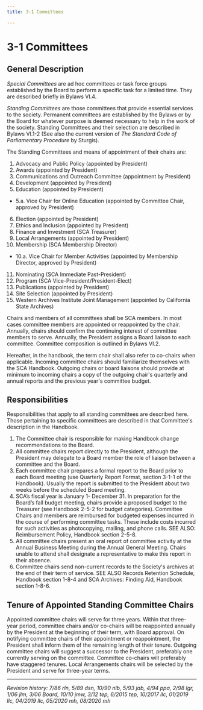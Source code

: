 ```yaml
---
title: 3-1 Committees

---
```


# 3-1 Committees

## General Description

_Special Committees_ are ad hoc committees or task force groups established by the Board to perform a specific task for a limited time. They are described briefly in Bylaws VI.4.

_Standing Committees_ are those committees that provide essential services to the society. Permanent committees are established by the Bylaws or by the Board for whatever purpose is
deemed necessary to help in the work of the society. Standing Committees and their selection are described in Bylaws VI.1-2 (See also the current version of _The Standard Code of Parliamentary Procedure_ by Sturgis).

The Standing Committees and means of appointment of their chairs are:

1. Advocacy and Public Policy (appointed by President)
2. Awards (appointed by President)
3. Communications and Outreach Committee (appointment by President)
4. Development (appointed by President)
5. Education (appointed by President)
  - 5.a. Vice Chair for Online Education (appointed by Committee Chair, approved by President)
6. Election (appointed by President)
7. Ethics and Inclusion (appointed by President)
8. Finance and Investment (SCA Treasurer)
9. Local Arrangements (appointed by President)
10. Membership (SCA Membership Director)
  - 10.a. Vice Chair for Member Activities (appointed by Membership Director, approved by President)
11. Nominating (SCA Immediate Past-President)
12. Program (SCA Vice-President/President-Elect)
13. Publications (appointed by President)
14. Site Selection (appointed by President)
15. Western Archives Institute Joint Management (appointed by California State Archives)

Chairs and members of all committees shall be SCA members. In most cases committee members are appointed or reappointed by the chair. Annually, chairs should confirm the continuing interest of committee members to serve. Annually, the President assigns a Board liaison to each committee. Committee composition is outlined in Bylaws VI.2.

Hereafter, in the handbook, the term chair shall also refer to co-chairs when applicable. Incoming committee chairs should familiarize themselves with the SCA Handbook. Outgoing chairs or board liaisons should provide at minimum to incoming chairs a copy of the outgoing chair's quarterly and annual reports and the previous year's committee budget.

## Responsibilities

Responsibilities that apply to all standing committees are described here. Those pertaining to specific committees are described in that Committee's description in the Handbook.

1. The Committee chair is responsible for making Handbook change recommendations to the Board.
2. All committee chairs report directly to the President, although the President may delegate to a Board member the role of liaison between a committee and the Board.
3. Each committee chair prepares a formal report to the Board prior to each Board meeting (use Quarterly Report Format, section 3-1-1 of the Handbook). Usually the report is submitted to the President about two weeks before the scheduled Board meeting.
4. SCA’s fiscal year is January 1- December 31. In preparation for the Board’s fall budget meeting, chairs provide a proposed budget to the Treasurer (see Handbook 2-5-2 for budget categories). Committee Chairs and members are reimbursed for budgeted expenses incurred in the course of performing committee tasks. These include costs incurred for such activities as photocopying, mailing, and phone calls. SEE ALSO: Reimbursement Policy, Handbook section 2-5-8.
5. All committee chairs present an oral report of committee activity at the Annual Business Meeting during the Annual General Meeting. Chairs unable to attend shall designate a representative to make this report in their absence.
6. Committee chairs send non-current records to the Society's archives at the end of their term of service. SEE ALSO Records Retention Schedule, Handbook section 1-8-4 and SCA Archives: Finding Aid, Handbook section 1-8-6.

## Tenure of Appointed Standing Committee Chairs

Appointed committee chairs will serve for three years. Within that three-year period, committee chairs and/or co-chairs will be reappointed annually by the President at the beginning of their term, with Board approval. On notifying committee chairs of their appointment or reappointment, the President shall inform them of the remaining length of their tenure. Outgoing committee chairs will suggest a successor to the President, preferably one currently serving on the committee. Committee co-chairs will preferably have staggered tenures. Local Arrangements chairs will be selected by the President and serve for three-year terms.

***

_Revision history: 7/86 rln, 5/89 dsn, 10/90 nlb, 5/93 jab, 4/94 ppa, 2/98 lgr, 1/06 jlm, 3/06 Board, 10/10 jmw, 3/12 tep, 6/2015 tep, 10/2017 llc, 01/2019 llc, 04/2019 llc, 05/2020 mh, 08/2020 mh_
